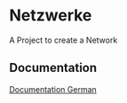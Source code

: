 # Netzwerke

A Project to create a Network



## Documentation

[Documentation German](Netzwerke/Filius%20Eigenes&20Netzwerk.pdf)




